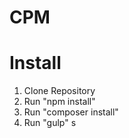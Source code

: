 # CPM

# Install

1. Clone Repository
2. Run "npm install"
3. Run "composer install"
4. Run "gulp"
s

